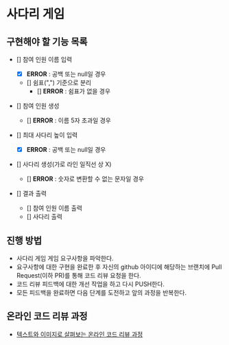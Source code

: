 # 사다리 게임

## 구현해야 할 기능 목록
- [] 참여 인원 이름 입력
    - [X] __ERROR__ : 공백 또는 null일 경우
    - [] 쉼표(",") 기준으로 분리
        - [] __ERROR__ : 쉼표가 없을 경우

- [] 참여 인원 생성
    - [] __ERROR__ : 이름 5자 초과일 경우   

- [] 최대 사다리 높이 입력
    - [X] __ERROR__ : 공백 또는 null일 경우
    
- [] 사다리 생성(가로 라인 일직선 상 X)
    - [] __ERROR__ : 숫자로 변환할 수 없는 문자일 경우

- [] 결과 출력
    - [] 참여 인원 이름 출력
    - [] 사다리 출력
    
## 진행 방법
* 사다리 게임 게임 요구사항을 파악한다.
* 요구사항에 대한 구현을 완료한 후 자신의 github 아이디에 해당하는 브랜치에 Pull Request(이하 PR)를 통해 코드 리뷰 요청을 한다.
* 코드 리뷰 피드백에 대한 개선 작업을 하고 다시 PUSH한다.
* 모든 피드백을 완료하면 다음 단계를 도전하고 앞의 과정을 반복한다.

## 온라인 코드 리뷰 과정
* [텍스트와 이미지로 살펴보는 온라인 코드 리뷰 과정](https://github.com/nextstep-step/nextstep-docs/tree/master/codereview)